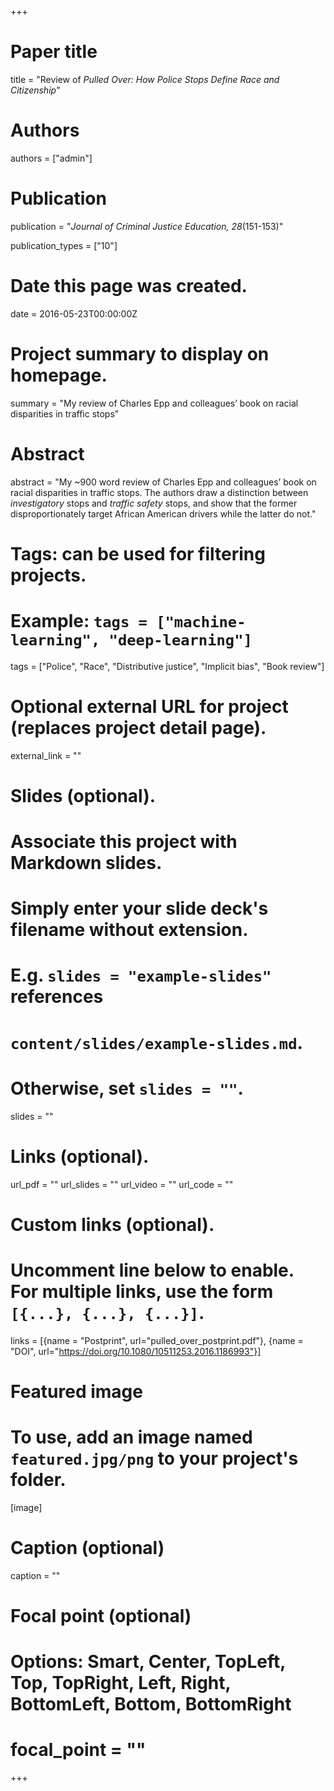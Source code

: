 +++
# Paper title
title = "Review of *Pulled Over: How Police Stops Define Race and Citizenship*"

# Authors
authors = ["admin"]

# Publication
publication = "*Journal of Criminal Justice Education, 28*(151-153)"

publication_types = ["10"]

# Date this page was created.
date = 2016-05-23T00:00:00Z

# Project summary to display on homepage.
summary = "My review of Charles Epp and colleagues’ book on racial disparities in traffic stops"

# Abstract
abstract = "My ~900 word review of Charles Epp and colleagues’ book on racial disparities in traffic stops. The authors draw a distinction between *investigatory* stops and *traffic safety* stops, and show that the former disproportionately target African American drivers while the latter do not."

# Tags: can be used for filtering projects.
# Example: `tags = ["machine-learning", "deep-learning"]`
tags = ["Police", "Race", "Distributive justice", "Implicit bias", "Book review"]

# Optional external URL for project (replaces project detail page).
external_link = ""

# Slides (optional).
#   Associate this project with Markdown slides.
#   Simply enter your slide deck's filename without extension.
#   E.g. `slides = "example-slides"` references 
#   `content/slides/example-slides.md`.
#   Otherwise, set `slides = ""`.
slides = ""

# Links (optional).
url_pdf = ""
url_slides = ""
url_video = ""
url_code = ""

# Custom links (optional).
#   Uncomment line below to enable. For multiple links, use the form `[{...}, {...}, {...}]`.
links = [{name = "Postprint", url="pulled_over_postprint.pdf"}, {name = "DOI", url="https://doi.org/10.1080/10511253.2016.1186993"}]

# Featured image
# To use, add an image named `featured.jpg/png` to your project's folder. 
[image]
  # Caption (optional)
  caption = ""
  
  # Focal point (optional)
  # Options: Smart, Center, TopLeft, Top, TopRight, Left, Right, BottomLeft, Bottom, BottomRight
  # focal_point = ""
+++